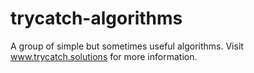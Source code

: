 # trycatch-algorithms
A group of simple but sometimes useful algorithms. Visit www.trycatch.solutions for more information.
